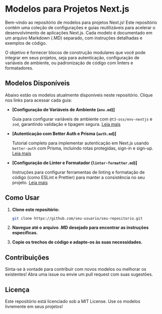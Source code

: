 # Modelos para Projetos Next.js

Bem-vindo ao repositório de modelos para projetos Next.js! Este repositório contém uma coleção de configurações e guias reutilizáveis para acelerar o desenvolvimento de aplicações Next.js. Cada modelo é documentado em um arquivo Markdown (.MD) separado, com instruções detalhadas e exemplos de código.

O objetivo é fornecer blocos de construção modulares que você pode integrar em seus projetos, seja para autenticação, configuração de variáveis de ambiente, ou padronização de código com linters e formatadores.

## Modelos Disponíveis

Abaixo estão os modelos atualmente disponíveis neste repositório. Clique nos links para acessar cada guia:

- **[Configuração de Variáveis de Ambiente (`env.md`)]**

  Guia para configurar variáveis de ambiente com `@t3-oss/env-nextjs` e `zod`, garantindo validação e tipagem segura.
  [Leia mais](./env.md)

- **[Autenticação com Better Auth e Prisma (`auth.md`)]**

  Tutorial completo para implementar autenticação em Next.js usando `better-auth` com Prisma, incluindo rotas protegidas, sign-in e sign-up.
  [Leia mais](./auth.md)

- **[Configuração de Linter e Formatador (`linter-formatter.md`)]**

  Instruções para configurar ferramentas de linting e formatação de código (como ESLint e Prettier) para manter a consistência no seu projeto.
  [Leia mais](./linter-formatter.md)

## Como Usar

1. **Clone este repositório:**

   ```bash
   git clone https://github.com/seu-usuario/seu-repositorio.git
   ```

2. **Navegue até o arquivo .MD desejado para encontrar as instruções específicas.**


3. **Copie os trechos de código e adapte-os às suas necessidades.**


## Contribuições

  Sinta-se à vontade para contribuir com novos modelos ou melhorar os existentes! Abra uma issue ou envie um pull request com suas sugestões.

## Licença

  Este repositório está licenciado sob a MIT License. Use os modelos livremente em seus projetos!

